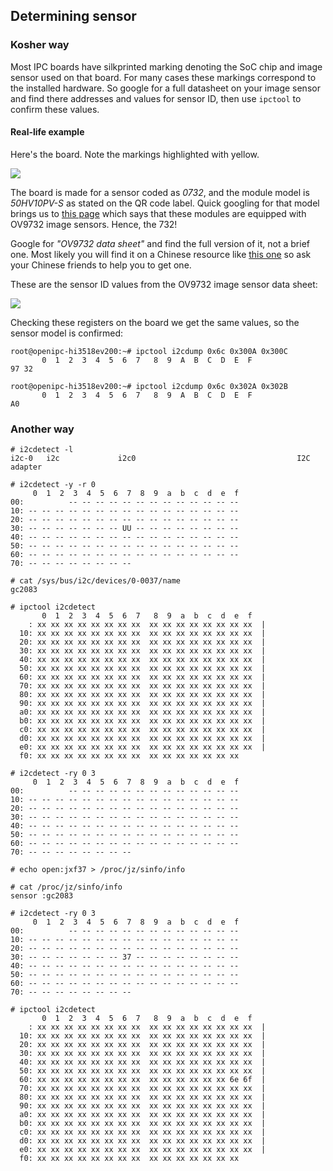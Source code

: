 Determining sensor
------------------

### Kosher way

Most IPC boards have silkprinted marking denoting the SoC chip and image sensor used on that board.
For many cases these markings correspond to the installed hardware. So google for a full datasheet
on your image sensor and find there addresses and values for sensor ID, then use `ipctool` to confirm
these values.

#### Real-life example

Here's the board. Note the markings highlighted with yellow.

![](../images/board-50hv10pvs-back.webp)

The board is made for a sensor coded as _0732_, and the module model is _50HV10PV-S_
as stated on the QR code label. Quick googling for that model brings us to
[this page](https://www.xiongmaitech.com/en/index.php/product/product-detail/3/97/218)
which says that these modules are equipped with OV9732 image sensors. Hence, the 732!

Google for _"OV9732 data sheet"_ and find the full version of it, not a brief one. 
Most likely you will find it on a Chinese resource like [this one](https://download.csdn.net/download/damifeng/10179794) 
so ask your Chinese friends to help you to get one.

These are the sensor ID values from the OV9732 image sensor data sheet:

![](../images/sensor-datasheet-ov9732.webp)

Checking these registers on the board we get the same values, so the sensor model is confirmed:
```
root@openipc-hi3518ev200:~# ipctool i2cdump 0x6c 0x300A 0x300C
       0  1  2  3  4  5  6  7   8  9  A  B  C  D  E  F
97 32

root@openipc-hi3518ev200:~# ipctool i2cdump 0x6c 0x302A 0x302B
       0  1  2  3  4  5  6  7   8  9  A  B  C  D  E  F
A0 
```

### Another way

```
# i2cdetect -l
i2c-0   i2c             i2c0                                    I2C adapter

# i2cdetect -y -r 0
     0  1  2  3  4  5  6  7  8  9  a  b  c  d  e  f
00:          -- -- -- -- -- -- -- -- -- -- -- -- -- 
10: -- -- -- -- -- -- -- -- -- -- -- -- -- -- -- -- 
20: -- -- -- -- -- -- -- -- -- -- -- -- -- -- -- -- 
30: -- -- -- -- -- -- -- UU -- -- -- -- -- -- -- -- 
40: -- -- -- -- -- -- -- -- -- -- -- -- -- -- -- -- 
50: -- -- -- -- -- -- -- -- -- -- -- -- -- -- -- -- 
60: -- -- -- -- -- -- -- -- -- -- -- -- -- -- -- -- 
70: -- -- -- -- -- -- -- --

# cat /sys/bus/i2c/devices/0-0037/name
gc2083
```

```
# ipctool i2cdetect
       0  1  2  3  4  5  6  7   8  9  a  b  c  d  e  f
    : xx xx xx xx xx xx xx xx  xx xx xx xx xx xx xx xx  |  
  10: xx xx xx xx xx xx xx xx  xx xx xx xx xx xx xx xx  |  
  20: xx xx xx xx xx xx xx xx  xx xx xx xx xx xx xx xx  |  
  30: xx xx xx xx xx xx xx xx  xx xx xx xx xx xx xx xx  |  
  40: xx xx xx xx xx xx xx xx  xx xx xx xx xx xx xx xx  |  
  50: xx xx xx xx xx xx xx xx  xx xx xx xx xx xx xx xx  |  
  60: xx xx xx xx xx xx xx xx  xx xx xx xx xx xx xx xx  |  
  70: xx xx xx xx xx xx xx xx  xx xx xx xx xx xx xx xx  |  
  80: xx xx xx xx xx xx xx xx  xx xx xx xx xx xx xx xx  |  
  90: xx xx xx xx xx xx xx xx  xx xx xx xx xx xx xx xx  |  
  a0: xx xx xx xx xx xx xx xx  xx xx xx xx xx xx xx xx  |  
  b0: xx xx xx xx xx xx xx xx  xx xx xx xx xx xx xx xx  |  
  c0: xx xx xx xx xx xx xx xx  xx xx xx xx xx xx xx xx  |  
  d0: xx xx xx xx xx xx xx xx  xx xx xx xx xx xx xx xx  |  
  e0: xx xx xx xx xx xx xx xx  xx xx xx xx xx xx xx xx  |  
  f0: xx xx xx xx xx xx xx xx  xx xx xx xx xx xx xx
```

```
# i2cdetect -ry 0 3
     0  1  2  3  4  5  6  7  8  9  a  b  c  d  e  f
00:          -- -- -- -- -- -- -- -- -- -- -- -- -- 
10: -- -- -- -- -- -- -- -- -- -- -- -- -- -- -- -- 
20: -- -- -- -- -- -- -- -- -- -- -- -- -- -- -- -- 
30: -- -- -- -- -- -- -- -- -- -- -- -- -- -- -- -- 
40: -- -- -- -- -- -- -- -- -- -- -- -- -- -- -- -- 
50: -- -- -- -- -- -- -- -- -- -- -- -- -- -- -- -- 
60: -- -- -- -- -- -- -- -- -- -- -- -- -- -- -- -- 
70: -- -- -- -- -- -- -- --
```

```
# echo open:jxf37 > /proc/jz/sinfo/info

# cat /proc/jz/sinfo/info
sensor :gc2083

# i2cdetect -ry 0 3
     0  1  2  3  4  5  6  7  8  9  a  b  c  d  e  f
00:          -- -- -- -- -- -- -- -- -- -- -- -- -- 
10: -- -- -- -- -- -- -- -- -- -- -- -- -- -- -- -- 
20: -- -- -- -- -- -- -- -- -- -- -- -- -- -- -- -- 
30: -- -- -- -- -- -- -- 37 -- -- -- -- -- -- -- -- 
40: -- -- -- -- -- -- -- -- -- -- -- -- -- -- -- -- 
50: -- -- -- -- -- -- -- -- -- -- -- -- -- -- -- -- 
60: -- -- -- -- -- -- -- -- -- -- -- -- -- -- -- -- 
70: -- -- -- -- -- -- -- --

# ipctool i2cdetect
       0  1  2  3  4  5  6  7   8  9  a  b  c  d  e  f
    : xx xx xx xx xx xx xx xx  xx xx xx xx xx xx xx xx  |  
  10: xx xx xx xx xx xx xx xx  xx xx xx xx xx xx xx xx  |  
  20: xx xx xx xx xx xx xx xx  xx xx xx xx xx xx xx xx  |  
  30: xx xx xx xx xx xx xx xx  xx xx xx xx xx xx xx xx  |  
  40: xx xx xx xx xx xx xx xx  xx xx xx xx xx xx xx xx  |  
  50: xx xx xx xx xx xx xx xx  xx xx xx xx xx xx xx xx  |  
  60: xx xx xx xx xx xx xx xx  xx xx xx xx xx xx 6e 6f  |  
  70: xx xx xx xx xx xx xx xx  xx xx xx xx xx xx xx xx  |  
  80: xx xx xx xx xx xx xx xx  xx xx xx xx xx xx xx xx  |  
  90: xx xx xx xx xx xx xx xx  xx xx xx xx xx xx xx xx  |  
  a0: xx xx xx xx xx xx xx xx  xx xx xx xx xx xx xx xx  |  
  b0: xx xx xx xx xx xx xx xx  xx xx xx xx xx xx xx xx  |  
  c0: xx xx xx xx xx xx xx xx  xx xx xx xx xx xx xx xx  |  
  d0: xx xx xx xx xx xx xx xx  xx xx xx xx xx xx xx xx  |  
  e0: xx xx xx xx xx xx xx xx  xx xx xx xx xx xx xx xx  |  
  f0: xx xx xx xx xx xx xx xx  xx xx xx xx xx xx xx
```
